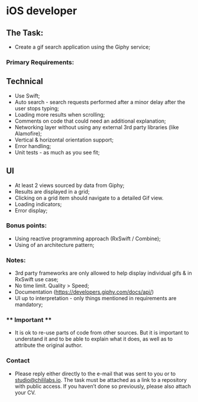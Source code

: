 # iOS developer

## The Task:
- Create a gif search application using the Giphy service;

### Primary Requirements:
## Technical
- Use Swift;
- Auto search - search requests performed after a minor delay after the user stops typing;
- Loading more results when scrolling;
- Comments on code that could need an additional explanation;
- Networking layer without using any external 3rd party libraries (like Alamofire);
- Vertical & horizontal orientation support;
- Error handling;
- Unit tests - as much as you see fit;
  
## UI
- At least 2 views sourced by data from Giphy;
- Results are displayed in a grid;
- Clicking on a grid item should navigate to a detailed Gif view.
- Loading indicators;
- Error display;

### Bonus points:
- Using reactive programming approach (RxSwift / Combine);
- Using of an architecture pattern;

### Notes:
- 3rd party frameworks are only allowed to help display individual gifs & in RxSwift use case;
- No time limit. Quality > Speed;
- Documentation (https://developers.giphy.com/docs/api/)
- UI up to interpretation - only things mentioned in requirements are mandatory;

### ** Important **
- It is ok to re-use parts of code from other sources. But it is important to understand it and to be able to explain what it does, as well as to attribute the original author.

### Contact
- Please reply either directly to the e-mail that was sent to you or to studio@chililabs.io. The task must be attached as a link to a repository with public access. If you haven’t done so previously, please also attach your CV.
